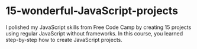# 15-wonderful-JavaScript-projects
I polished my JavaScript skills from Free Code Camp by creating 15 projects using regular JavaScript without frameworks. In this course, you learned step-by-step how to create JavaScript projects.
